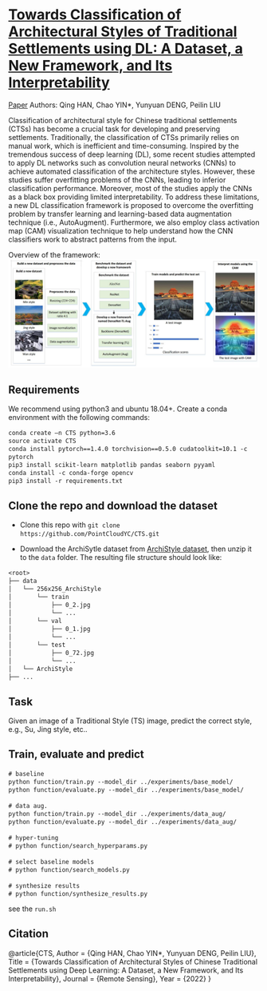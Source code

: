 # [Towards Classification of Architectural Styles of Traditional Settlements using DL: A Dataset, a New Framework, and Its Interpretability](https://www.mdpi.com/2072-4292/14/20/5250)

[Paper](https://www.mdpi.com/2072-4292/14/20/5250)
Authors: Qing HAN, Chao YIN*, Yunyuan DENG, Peilin LIU

Classification of architectural style for Chinese traditional settlements (CTSs) has become a crucial task for developing and preserving settlements. Traditionally, the classification of CTSs primarily relies on manual work, which is inefficient and time-consuming. Inspired by the tremendous success of deep learning (DL), some recent studies attempted to apply DL networks such as convolution neural networks (CNNs) to achieve automated classification of the architecture styles. However, these studies suffer overfitting problems of the CNNs, leading to inferior classification performance. Moreover, most of the studies apply the CNNs as a black box providing limited interpretability. To address these limitations, a new DL classification framework is proposed to overcome the overfitting problem by transfer learning and learning-based data augmentation technique (i.e., AutoAugment). Furthermore, we also employ class activation map (CAM) visualization technique to help understand how the CNN classifiers work to abstract patterns from the input.

Overview of the framework:
![Overview](images/fig1.jpg)

## Requirements

We recommend using python3 and ubuntu 18.04+. Create a conda environment with the following commands:

```
conda create –n CTS python=3.6
source activate CTS
conda install pytorch==1.4.0 torchvision==0.5.0 cudatoolkit=10.1 -c pytorch
pip3 install scikit-learn matplotlib pandas seaborn pyyaml
conda install -c conda-forge opencv
pip3 install -r requirements.txt
```

## Clone the repo and download the dataset

- Clone this repo with `git clone https://github.com/PointCloudYC/CTS.git`

- Download the ArchiSytle dataset from [ArchiStyle dataset](https://hkustconnect-my.sharepoint.com/:u:/g/personal/cyinac_connect_ust_hk/EW357p4zW0JKoadv5Ywcp7oBFBZ63RKSpjeRBXFokeIm-A?e=AQiD5u), then unzip it to the `data` folder. The resulting file structure should look like:

```
<root>
├── data
│   └── 256x256_ArchiStyle
│       └── train
│           ├── 0_2.jpg
│           └── ...
│       └── val
│           ├── 0_1.jpg
│           └── ...
│       └── test
│           ├── 0_72.jpg
│           └── ...
│   └── ArchiStyle
├── ...
```

## Task

Given an image of a Traditional Style (TS) image, predict the correct style, e.g., Su, Jing style, etc..

## Train, evaluate and predict

```
# baseline
python function/train.py --model_dir ../experiments/base_model/
python function/evaluate.py --model_dir ../experiments/base_model/

# data aug.
python function/train.py --model_dir ../experiments/data_aug/
python function/evaluate.py --model_dir ../experiments/data_aug/

# hyper-tuning
# python function/search_hyperparams.py 

# select baseline models
# python function/search_models.py 

# synthesize results
# python function/synthesize_results.py
```

see the `run.sh`

## Citation

@article{CTS,
    Author = {Qing HAN, Chao YIN*, Yunyuan DENG, Peilin LIU},
    Title = {Towards Classification of Architectural Styles of Chinese Traditional Settlements using Deep Learning: A Dataset, a New Framework, and Its Interpretability},
    Journal = {Remote Sensing},
    Year = {2022}
   }